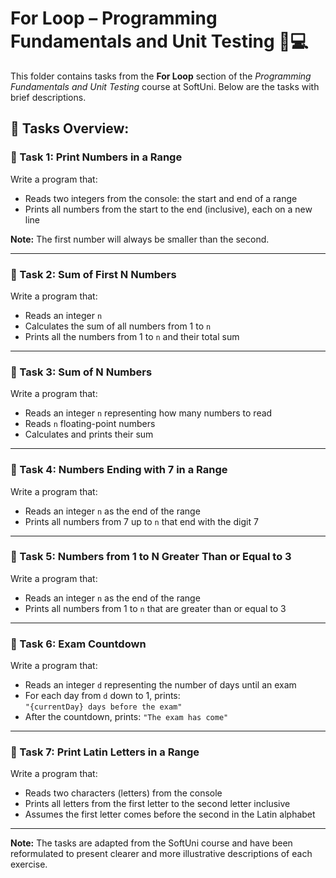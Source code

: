 # For Loop – Programming Fundamentals and Unit Testing 🧑💻

This folder contains tasks from the **For Loop** section of the _Programming Fundamentals and Unit Testing_ course at SoftUni. Below are the tasks with brief descriptions.

## 🔧 Tasks Overview:

### 📝 Task 1: Print Numbers in a Range

Write a program that:

- Reads two integers from the console: the start and end of a range  
- Prints all numbers from the start to the end (inclusive), each on a new line

**Note:** The first number will always be smaller than the second.

---

### 📝 Task 2: Sum of First N Numbers

Write a program that:

- Reads an integer `n`  
- Calculates the sum of all numbers from 1 to `n`  
- Prints all the numbers from 1 to `n` and their total sum

---

### 📝 Task 3: Sum of N Numbers

Write a program that:

- Reads an integer `n` representing how many numbers to read  
- Reads `n` floating-point numbers  
- Calculates and prints their sum

---

### 📝 Task 4: Numbers Ending with 7 in a Range

Write a program that:

- Reads an integer `n` as the end of the range  
- Prints all numbers from 7 up to `n` that end with the digit 7

---

### 📝 Task 5: Numbers from 1 to N Greater Than or Equal to 3

Write a program that:

- Reads an integer `n` as the end of the range  
- Prints all numbers from 1 to `n` that are greater than or equal to 3

---

### 📝 Task 6: Exam Countdown

Write a program that:

- Reads an integer `d` representing the number of days until an exam  
- For each day from `d` down to 1, prints:  
  `"{currentDay} days before the exam"`  
- After the countdown, prints: `"The exam has come"`

---

### 📝 Task 7: Print Latin Letters in a Range

Write a program that:

- Reads two characters (letters) from the console  
- Prints all letters from the first letter to the second letter inclusive  
- Assumes the first letter comes before the second in the Latin alphabet

---

**Note:** The tasks are adapted from the SoftUni course and have been reformulated to present clearer and more illustrative descriptions of each exercise.
